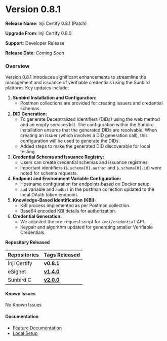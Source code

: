 # Version 0.8.1

**Release Name**: Inji Certify 0.8.1 (Patch)

**Upgrade From**: Inji Certify 0.8.0

**Support**: Developer Release

**Release Date**: _Coming Soon_

### **Overview**  <a href="#overview" id="overview"></a>

Version 0.8.1 introduces significant enhancements to streamline the management and issuance of verifiable credentials using the Sunbird platform. Key updates include:

1. **Sunbird Installation and Configuration:**
   * Postman collections are provided for creating issuers and credential schemas.
2. **DID Generation:**
   * To generate Decentralized Identifiers (DIDs) using the web method and an empty services list. The configuration within the Sunbird installation ensures that the generated DIDs are resolvable. When creating an issuer (which involves a DID generation call), this configuration will be used to generate the DIDs.
   * Added steps to make the generated DID discoverable for local testing
3. **Credential Schema and Issuance Registry:**
   * Users can create credential schemas and issuance registries.
   * Important identifiers (`$.schema[0].author` and `$.schema[0].id`) were noted for schema requests.
4. **Endpoint and Environment Variable Configuration:**
   * Hostname configuration for endpoints based on Docker setup.
   * `aud` variable and `audUrl` in the postman collection updated to the local OAuth token endpoint.
5. **Knowledge-Based Identification (KBI):**
   * KBI process implemented as per Postman collection.
   * Base64 encoded KBI details for authorization.
6. **Credential Generation:**
   * We adjusted the pre-request script for `/vci/credential` API.
   * Keypair and algorithm updated for generating smaller Verifiable Credentials.

**Repository Released**

| **Repositories** | **Tags Released**                                                                   |
| ---------------- | ----------------------------------------------------------------------------------- |
| Inji Certify     | **v0.8.1**                                                                          |
| eSignet          | [**v1.4.0**](https://github.com/mosip/esignet/releases/tag/v1.4.0)                  |
| Sunbird C        | [**v2.0.0**](https://github.com/Sunbird-RC/sunbird-rc-core/releases/tag/v2.0.0-rc3) |

#### **Known Issues** <a href="#known-issues" id="known-issues"></a>

No Known Issues

#### **Documentation** <a href="#documentation" id="documentation"></a>

* [Feature Documentation](https://docs.mosip.io/inji/inji-certify/functional-overview/features)
* [Local Setup](https://docs.mosip.io/inji/inji-certify/build-and-deploy/local-setup)
